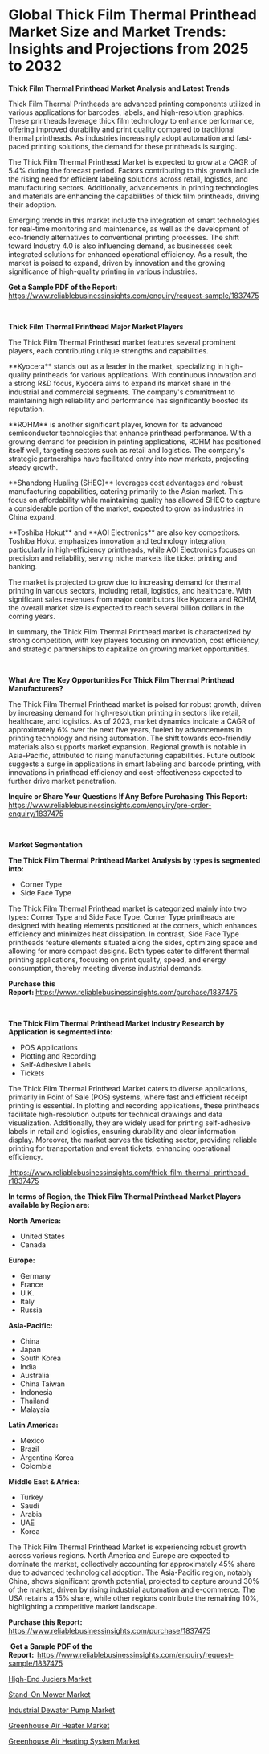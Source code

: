 <p><h1>Global Thick Film Thermal Printhead Market Size and Market Trends: Insights and Projections from 2025 to 2032</h1></p><p><strong>Thick Film Thermal Printhead Market Analysis and Latest Trends</strong></p>
<p><p>Thick Film Thermal Printheads are advanced printing components utilized in various applications for barcodes, labels, and high-resolution graphics. These printheads leverage thick film technology to enhance performance, offering improved durability and print quality compared to traditional thermal printheads. As industries increasingly adopt automation and fast-paced printing solutions, the demand for these printheads is surging.</p><p>The Thick Film Thermal Printhead Market is expected to grow at a CAGR of 5.4% during the forecast period. Factors contributing to this growth include the rising need for efficient labeling solutions across retail, logistics, and manufacturing sectors. Additionally, advancements in printing technologies and materials are enhancing the capabilities of thick film printheads, driving their adoption.</p><p>Emerging trends in this market include the integration of smart technologies for real-time monitoring and maintenance, as well as the development of eco-friendly alternatives to conventional printing processes. The shift toward Industry 4.0 is also influencing demand, as businesses seek integrated solutions for enhanced operational efficiency. As a result, the market is poised to expand, driven by innovation and the growing significance of high-quality printing in various industries.</p></p>
<p><strong>Get a Sample PDF of the Report:&nbsp;</strong> <a href="https://www.reliablebusinessinsights.com/enquiry/request-sample/1837475?utm_campaign=100&utm_medium=2&utm_source=Github&utm_content=ia&utm_term=12042025&utm_id=thick-film-thermal-printhead">https://www.reliablebusinessinsights.com/enquiry/request-sample/1837475</a></p>
<p>&nbsp;</p>
<p><strong>Thick Film Thermal Printhead Major Market Players</strong></p>
<p><p>The Thick Film Thermal Printhead market features several prominent players, each contributing unique strengths and capabilities.</p><p>**Kyocera** stands out as a leader in the market, specializing in high-quality printheads for various applications. With continuous innovation and a strong R&D focus, Kyocera aims to expand its market share in the industrial and commercial segments. The company's commitment to maintaining high reliability and performance has significantly boosted its reputation.</p><p>**ROHM** is another significant player, known for its advanced semiconductor technologies that enhance printhead performance. With a growing demand for precision in printing applications, ROHM has positioned itself well, targeting sectors such as retail and logistics. The company's strategic partnerships have facilitated entry into new markets, projecting steady growth.</p><p>**Shandong Hualing (SHEC)** leverages cost advantages and robust manufacturing capabilities, catering primarily to the Asian market. This focus on affordability while maintaining quality has allowed SHEC to capture a considerable portion of the market, expected to grow as industries in China expand.</p><p>**Toshiba Hokut** and **AOI Electronics** are also key competitors. Toshiba Hokut emphasizes innovation and technology integration, particularly in high-efficiency printheads, while AOI Electronics focuses on precision and reliability, serving niche markets like ticket printing and banking.</p><p>The market is projected to grow due to increasing demand for thermal printing in various sectors, including retail, logistics, and healthcare. With significant sales revenues from major contributors like Kyocera and ROHM, the overall market size is expected to reach several billion dollars in the coming years.</p><p>In summary, the Thick Film Thermal Printhead market is characterized by strong competition, with key players focusing on innovation, cost efficiency, and strategic partnerships to capitalize on growing market opportunities.</p></p>
<p>&nbsp;</p>
<p><strong>What Are The Key Opportunities For Thick Film Thermal Printhead Manufacturers?</strong></p>
<p><p>The Thick Film Thermal Printhead market is poised for robust growth, driven by increasing demand for high-resolution printing in sectors like retail, healthcare, and logistics. As of 2023, market dynamics indicate a CAGR of approximately 6% over the next five years, fueled by advancements in printing technology and rising automation. The shift towards eco-friendly materials also supports market expansion. Regional growth is notable in Asia-Pacific, attributed to rising manufacturing capabilities. Future outlook suggests a surge in applications in smart labeling and barcode printing, with innovations in printhead efficiency and cost-effectiveness expected to further drive market penetration.</p></p>
<p><strong>Inquire or Share Your Questions If Any Before Purchasing This Report:</strong> <a href="https://www.reliablebusinessinsights.com/enquiry/pre-order-enquiry/1837475?utm_campaign=100&utm_medium=2&utm_source=Github&utm_content=ia&utm_term=12042025&utm_id=thick-film-thermal-printhead">https://www.reliablebusinessinsights.com/enquiry/pre-order-enquiry/1837475</a></p>
<p>&nbsp;</p>
<p><strong>Market Segmentation</strong></p>
<p><strong>The Thick Film Thermal Printhead Market Analysis by types is segmented into:</strong></p>
<p><ul><li>Corner Type</li><li>Side Face Type</li></ul></p>
<p><p>The Thick Film Thermal Printhead market is categorized mainly into two types: Corner Type and Side Face Type. Corner Type printheads are designed with heating elements positioned at the corners, which enhances efficiency and minimizes heat dissipation. In contrast, Side Face Type printheads feature elements situated along the sides, optimizing space and allowing for more compact designs. Both types cater to different thermal printing applications, focusing on print quality, speed, and energy consumption, thereby meeting diverse industrial demands.</p></p>
<p><strong>Purchase this Report:&nbsp;</strong><a href="https://www.reliablebusinessinsights.com/purchase/1837475?utm_campaign=100&utm_medium=2&utm_source=Github&utm_content=ia&utm_term=12042025&utm_id=thick-film-thermal-printhead">https://www.reliablebusinessinsights.com/purchase/1837475</a></p>
<p>&nbsp;</p>
<p><strong>The Thick Film Thermal Printhead Market Industry Research by Application is segmented into:</strong></p>
<p><ul><li>POS Applications</li><li>Plotting and Recording</li><li>Self-Adhesive Labels</li><li>Tickets</li></ul></p>
<p><p>The Thick Film Thermal Printhead Market caters to diverse applications, primarily in Point of Sale (POS) systems, where fast and efficient receipt printing is essential. In plotting and recording applications, these printheads facilitate high-resolution outputs for technical drawings and data visualization. Additionally, they are widely used for printing self-adhesive labels in retail and logistics, ensuring durability and clear information display. Moreover, the market serves the ticketing sector, providing reliable printing for transportation and event tickets, enhancing operational efficiency.</p></p>
<p><a href="https://www.reliablebusinessinsights.com/thick-film-thermal-printhead-r1837475?utm_campaign=100&utm_medium=2&utm_source=Github&utm_content=ia&utm_term=12042025&utm_id=thick-film-thermal-printhead">&nbsp;https://www.reliablebusinessinsights.com/thick-film-thermal-printhead-r1837475</a></p>
<p><strong>In terms of Region, the Thick Film Thermal Printhead Market Players available by Region are:</strong></p>
<p>
    <p> <strong> North America: </strong>
        <ul>
            <li>United States</li>
            <li>Canada</li>
        </ul>
        </p> 
    <p> <strong> Europe: </strong>
        <ul>
            <li>Germany</li>
            <li>France</li>
            <li>U.K.</li>
            <li>Italy</li>
            <li>Russia</li>
        </ul>
        </p> 
    <p> <strong> Asia-Pacific: </strong>
        <ul>
            <li>China</li>
            <li>Japan</li>
            <li>South Korea</li>
            <li>India</li>
            <li>Australia</li>
            <li>China Taiwan</li>
            <li>Indonesia</li>
            <li>Thailand</li>
            <li>Malaysia</li>
        </ul>
        </p> 
    <p> <strong> Latin America: </strong>
        <ul>
            <li>Mexico</li>
            <li>Brazil</li>
            <li>Argentina Korea</li>
            <li>Colombia</li>
        </ul>
        </p> 
    <p> <strong> Middle East & Africa: </strong>
        <ul>
            <li>Turkey</li>
            <li>Saudi</li>
            <li>Arabia</li>
            <li>UAE</li>
            <li>Korea</li>
        </ul>
    </p>
    </p>
<p><p>The Thick Film Thermal Printhead Market is experiencing robust growth across various regions. North America and Europe are expected to dominate the market, collectively accounting for approximately 45% share due to advanced technological adoption. The Asia-Pacific region, notably China, shows significant growth potential, projected to capture around 30% of the market, driven by rising industrial automation and e-commerce. The USA retains a 15% share, while other regions contribute the remaining 10%, highlighting a competitive market landscape.</p></p>
<p><strong>Purchase this Report: </strong><a href="https://www.reliablebusinessinsights.com/purchase/1837475?utm_campaign=100&utm_medium=2&utm_source=Github&utm_content=ia&utm_term=12042025&utm_id=thick-film-thermal-printhead">https://www.reliablebusinessinsights.com/purchase/1837475</a></p>
<p>&nbsp;<strong>Get a Sample PDF of the Report:&nbsp;&nbsp;</strong><a href="https://www.reliablebusinessinsights.com/enquiry/request-sample/1837475?utm_campaign=100&utm_medium=2&utm_source=Github&utm_content=ia&utm_term=12042025&utm_id=thick-film-thermal-printhead">https://www.reliablebusinessinsights.com/enquiry/request-sample/1837475</a></p>
<p><strong></strong></p>
<p><p><a href="https://github.com/syiqvanyo/Market-Research-Report-List-1/blob/main/high-end-juciers-market.md?utm_campaign=100&utm_medium=2&utm_source=Github&utm_content=ia&utm_term=12042025&utm_id=thick-film-thermal-printhead">High-End Juciers Market</a></p><p><a href="https://github.com/warshatulang0/Market-Research-Report-List-1/blob/main/stand-on-mower-market.md?utm_campaign=100&utm_medium=2&utm_source=Github&utm_content=ia&utm_term=12042025&utm_id=thick-film-thermal-printhead">Stand-On Mower Market</a></p><p><a href="https://github.com/minakibanov/Market-Research-Report-List-1/blob/main/industrial-dewater-pump-market.md?utm_campaign=100&utm_medium=2&utm_source=Github&utm_content=ia&utm_term=12042025&utm_id=thick-film-thermal-printhead">Industrial Dewater Pump Market</a></p><p><a href="https://github.com/yepezkommakp/Market-Research-Report-List-1/blob/main/greenhouse-air-heater-market.md?utm_campaign=100&utm_medium=2&utm_source=Github&utm_content=ia&utm_term=12042025&utm_id=thick-film-thermal-printhead">Greenhouse Air Heater Market</a></p><p><a href="https://github.com/kryshaprilbb/Market-Research-Report-List-1/blob/main/greenhouse-air-heating-system-market.md?utm_campaign=100&utm_medium=2&utm_source=Github&utm_content=ia&utm_term=12042025&utm_id=thick-film-thermal-printhead">Greenhouse Air Heating System Market</a></p></p>
